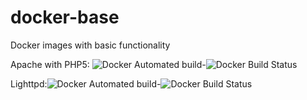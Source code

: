 # docker-base
Docker images with basic functionality

Apache with PHP5: ![Docker Automated build](https://img.shields.io/docker/automated/ryanschulze/alpine-apache-php5.svg?style=flat-square)-![Docker Build Status](https://img.shields.io/docker/build/ryanschulze/alpine-apache-php5.svg?style=flat-square)

Lighttpd:![Docker Automated build](https://img.shields.io/docker/automated/ryanschulze/alpine-lighttpd-static.svg?style=flat-square)-![Docker Build Status](https://img.shields.io/docker/build/ryanschulze/alpine-lighttpd-static.svg?style=flat-square)
